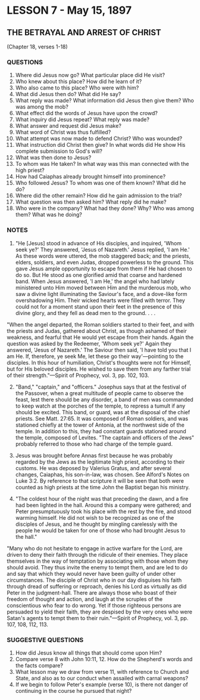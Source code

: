 # LESSON 7 - May 15, 1897
## THE BETRAYAL AND ARREST OF CHRIST
(Chapter 18, verses 1-18)

### QUESTIONS

1. Where did Jesus now go? What particular place did He visit?
2. Who knew about this place? How did he learn of it?
3. Who also came to this place? Who were with him?
4. What did Jesus then do? What did He say?
5. What reply was made? What information did Jesus then give them? Who was among the mob?
6. What effect did the words of Jesus have upon the crowd?
7. What inquiry did Jesus repeat? What reply was made?
8. What answer and request did Jesus make?
9. What word of Christ was thus fulfilled?
10. What attempt was now made to defend Christ? Who was wounded?
11. What instruction did Christ then give? In what words did He show His complete submission to God's will?
12. What was then done to Jesus?
13. To whom was He taken? In what way was this man connected with the high priest?
14. How had Caiaphas already brought himself into prominence?
15. Who followed Jesus? To whom was one of them known? What did he do?
16. Where did the other remain? How did he gain admission to the trial?
17. What question was then asked him? What reply did he make?
18. Who were in the company? What had they done? Why? Who was among them? What was he doing?

### NOTES

1. "He [Jesus] stood in advance of His disciples, and inquired, 'Whom seek ye?' They answered, 'Jesus of Nazareth.' Jesus replied, 'I am He.' As these words were uttered, the mob staggered back; and the priests, elders, soldiers, and even Judas, dropped powerless to the ground. This gave Jesus ample opportunity to escape from them if He had chosen to do so. But He stood as one glorified amid that coarse and hardened band. When Jesus answered, 'I am He,' the angel who had lately ministered unto Him moved between Him and the murderous mob, who saw a divine light illuminating the Saviour's face, and a dove-like form overshadowing Him. Their wicked hearts were filled with terror. They could not for a moment stand upon their feet in the presence of this divine glory, and they fell as dead men to the ground. . . .

"When the angel departed, the Roman soldiers started to their feet, and with the priests and Judas, gathered about Christ, as though ashamed of their weakness, and fearful that He would yet escape from their hands. Again the question was asked by the Redeemer, 'Whom seek ye?' Again they answered, 'Jesus of Nazareth.' The Saviour then said, 'I have told you that I am He. If, therefore, ye seek Me, let these go their way'—pointing to the disciples. In this hour of humiliation, Christ's thoughts were not for Himself, but for His beloved disciples. He wished to save them from any farther trial of their strength."—Spirit of Prophecy, vol. 3, pp. 102, 103.

2. "Band," "captain," and "officers." Josephus says that at the festival of the Passover, when a great multitude of people came to observe the feast, lest there should be any disorder, a band of men was commanded to keep watch at the porches of the temple, to repress a tumult if any should be excited. This band, or guard, was at the disposal of the chief priests. See Matt. 27:65. It was composed of Roman soldiers, and was stationed chiefly at the tower of Antonia, at the northwest side of the temple. In addition to this, they had constant guards stationed around the temple, composed of Levites. "The captain and officers of the Jews" probably referred to those who had charge of the temple guard.

3. Jesus was brought before Annas first because he was probably regarded by the Jews as the legitimate high priest, according to their customs. He was deposed by Valerius Gratus, and after several changes, Caiaphas, his son-in-law, was chosen. See Alford's Notes on Luke 3:2. By reference to that scripture it will be seen that both were counted as high priests at the time John the Baptist began his ministry.

4. "The coldest hour of the night was that preceding the dawn, and a fire had been lighted in the hall. Around this a company were gathered; and Peter presumptuously took his place with the rest by the fire, and stood warming himself. He did not wish to be recognized as one of the disciples of Jesus, and he thought by mingling carelessly with the people he would be taken for one of those who had brought Jesus to the hall."

"Many who do not hesitate to engage in active warfare for the Lord, are driven to deny their faith through the ridicule of their enemies. They place themselves in the way of temptation by associating with those whom they should avoid. They thus invite the enemy to tempt them, and are led to do and say that which they would never have been guilty of under other circumstances. The disciple of Christ who in our day disguises his faith through dread of suffering or reproach, denies his Lord as virtually as did Peter in the judgment-hall. There are always those who boast of their freedom of thought and action, and laugh at the scruples of the conscientious who fear to do wrong. Yet if those righteous persons are persuaded to yield their faith, they are despised by the very ones who were Satan's agents to tempt them to their ruin."—Spirit of Prophecy, vol. 3, pp. 107, 108, 112, 113.

### SUGGESTIVE QUESTIONS

1. How did Jesus know all things that should come upon Him?
2. Compare verse 8 with John 10:11, 12. How do the Shepherd's words and the facts compare?
3. What lesson may we draw from verse 11, with reference to Church and State, and also as to our conduct when assailed with carnal weapons?
4. If we begin to follow Peter's example (verse 10), is there not danger of continuing in the course he pursued that night?